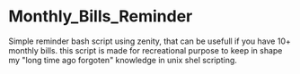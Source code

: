 # Monthly_Bills_Reminder
Simple reminder bash script using zenity, that can be usefull if you have 10+ monthly bills.
this script is made for recreational purpose to keep in shape my "long time ago forgoten" knowledge in unix shel scripting.

